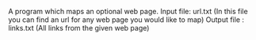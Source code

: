 A program which maps an optional web page.
Input file: url.txt  (In this file you can find an url for any web page you would like to map)
Output file : links.txt (All links from the given web page)
